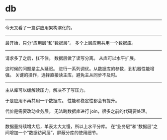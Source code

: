 # db

---

今天又看了一篇讲应用架构演化的。

---

最开始，只分“应用层”和“数据层”。
多个上层应用共用一个数据库。

---

请求多了之后，扛不住。
数据层做了读写分离。
从库可以水平扩展。

这时候的问题是主从延迟。
进行一系列调优。从数据库的参数，到机器性能增强。
关键的操作，选择直接读主库，避免主从同步不及时。

---

主从库可以缓解读压力，解决不了写压力。

于是应用不再共用一个数据库。
性能和稳定性都会有提升。

代价是需要改动业务层。
无法跨数据库进行 join，很多之前的代码要处理。

---

数据量持续增大后，单表太大太慢，所以上水平分库。
在“业务层”和“数据层”之间增加一个“数据访问层”，屏蔽分库的使用细节。
